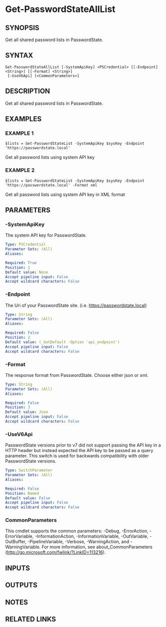 ﻿---
external help file: PasswordState-help.xml
Module Name: PasswordState
online version:
schema: 2.0.0
---

# Get-PasswordStateAllList

## SYNOPSIS
Get all shared password lists in PasswordState.

## SYNTAX

```
Get-PasswordStateAllList [-SystemApiKey] <PSCredential> [[-Endpoint] <String>] [[-Format] <String>]
 [-UseV6Api] [<CommonParameters>]
```

## DESCRIPTION
Get all shared password lists in PasswordState.

## EXAMPLES

### EXAMPLE 1
```
$lists = Get-PasswordStateList -SystemApiKey $sysKey -Endpoint 'https://passwordstate.local'
```

Get all password lists using system API key

### EXAMPLE 2
```
$lists = Get-PasswordStateList -SystemApiKey $sysKey -Endpoint 'https://passwordstate.local' -Format xml
```

Get all password lists using system API key in XML format

## PARAMETERS

### -SystemApiKey
The system API key for PasswordState.

```yaml
Type: PSCredential
Parameter Sets: (All)
Aliases:

Required: True
Position: 1
Default value: None
Accept pipeline input: False
Accept wildcard characters: False
```

### -Endpoint
The Uri of your PasswordState site.
(i.e.
https://passwordstate.local)

```yaml
Type: String
Parameter Sets: (All)
Aliases:

Required: False
Position: 2
Default value: (_GetDefault -Option 'api_endpoint')
Accept pipeline input: False
Accept wildcard characters: False
```

### -Format
The response format from PasswordState.
Choose either json or xml.

```yaml
Type: String
Parameter Sets: (All)
Aliases:

Required: False
Position: 3
Default value: Json
Accept pipeline input: False
Accept wildcard characters: False
```

### -UseV6Api
PasswordState versions prior to v7 did not support passing the API key in a HTTP header
but instead expected the API key to be passed as a query parameter.
This switch is used for 
backwards compatibility with older PasswordState versions.

```yaml
Type: SwitchParameter
Parameter Sets: (All)
Aliases:

Required: False
Position: Named
Default value: False
Accept pipeline input: False
Accept wildcard characters: False
```

### CommonParameters
This cmdlet supports the common parameters: -Debug, -ErrorAction, -ErrorVariable, -InformationAction, -InformationVariable, -OutVariable, -OutBuffer, -PipelineVariable, -Verbose, -WarningAction, and -WarningVariable. For more information, see about_CommonParameters (http://go.microsoft.com/fwlink/?LinkID=113216).

## INPUTS

## OUTPUTS

## NOTES

## RELATED LINKS
